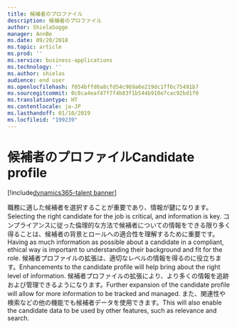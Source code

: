 ```yaml
---
title: 候補者のプロファイル
description: 候補者のプロファイル
author: ShielaSogge
manager: AnnBe
ms.date: 09/20/2018
ms.topic: article
ms.prod: ''
ms.service: business-applications
ms.technology: ''
ms.author: shielas
audience: end user
ms.openlocfilehash: f054bffd6a8cfd54c969a6e219dc1ff6c75491b7
ms.sourcegitcommit: 0c8ca4eaf47f7f4b83f1b544b910e7cac92bd1f0
ms.translationtype: HT
ms.contentlocale: ja-JP
ms.lasthandoff: 01/10/2019
ms.locfileid: "199239"
---
```

# <a name="candidate-profile"></a><span data-ttu-id="78f25-103">候補者のプロファイル</span><span class="sxs-lookup"><span data-stu-id="78f25-103">Candidate profile</span></span>

[!include[dynamics365-talent banner](../../includes/dynamics365-talent.md)]



<span data-ttu-id="78f25-104">職務に適した候補者を選択することが重要であり、情報が鍵になります。</span><span class="sxs-lookup"><span data-stu-id="78f25-104">Selecting the right candidate for the job is critical, and information is key.</span></span>
<span data-ttu-id="78f25-105">コンプライアンスに従った倫理的な方法で候補者についての情報をできる限り多く得ることは、候補者の背景とロールへの適合性を理解するために重要です。</span><span class="sxs-lookup"><span data-stu-id="78f25-105">Having as much information as possible about a candidate in a compliant, ethical way is important to understanding their background and fit for the role.</span></span> <span data-ttu-id="78f25-106">候補者プロファイルの拡張は、適切なレベルの情報を得るのに役立ちます。</span><span class="sxs-lookup"><span data-stu-id="78f25-106">Enhancements to the candidate profile will help bring about the right level of information.</span></span>
<span data-ttu-id="78f25-107">候補者プロファイルの拡張により、より多くの情報を追跡および管理できるようになります。</span><span class="sxs-lookup"><span data-stu-id="78f25-107">Further expansion of the candidate profile will allow for more information to be tracked and managed.</span></span> <span data-ttu-id="78f25-108">また、関連性や検索などの他の機能でも候補者データを使用できます。</span><span class="sxs-lookup"><span data-stu-id="78f25-108">This will also enable the candidate data to be used by other features, such as relevance and search.</span></span>

<!--
### Who uses this feature
The entire hiring team and candidates.
## License required
Some of the capabilities in this feature will require each user to have a
license to LinkedIn Recruiter.
## Availability
Cloud
## Regional availability
Global
-->

